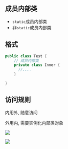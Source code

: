 ## 成员内部类

- `static`成员内部类
- 非`static`成员内部类

## 格式

```java
public class Test {
  	// 成员内部类
  	private class Inner {
      //....
    }
 
}
```

## 访问规则

内用外, 随意访问

外用内, 需要实例化内部类对象

![](https://pic.superbed.cn/item/5e080b7576085c32892cedf2.jpg)



![](https://pic.superbed.cn/item/5e1d2fc72fb38b8c3c6d6612.jpg)





